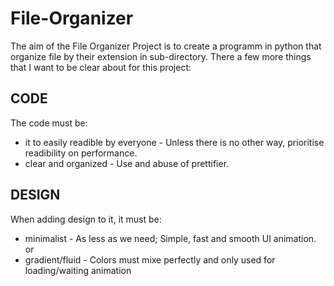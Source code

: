 # File-Organizer

The aim of the File Organizer Project is to create a programm in python that organize file by their extension in sub-directory.
There a few more things that I want to be clear about for this project:
## CODE
The code must be:
- it to easily readible by everyone - Unless there is no other way, prioritise readibility on performance.
- clear and organized - Use and abuse of prettifier.

## DESIGN
When adding design to it, it must be:
- minimalist - As less as we need; Simple, fast and smooth UI animation.
or
- gradient/fluid - Colors must mixe perfectly and only used for loading/waiting animation

